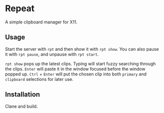 # Repeat

A simple clipboard manager for X11.

## Usage

Start the server with `rpt` and then show it with `rpt show`. You can also
pause it with `rpt pause`, and unpause with `rpt start`.

`rpt show` pops up the latest clips. Typing will start fuzzy searching through
the clips. `Enter` will paste it in the window focused before the window
popped up. `Ctrl` + `Enter` will put the chosen clip into both `primary` and
`clipboard` selections for later use.

## Installation

Clane and build.
